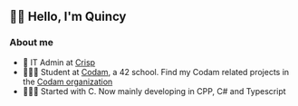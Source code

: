 ## 👋🏽 Hello, I'm Quincy

### About me

- 💼 IT Admin at [Crisp](https://crisp.nl/)
- 🧑🏽‍🎓 Student at [Codam](https://www.codam.nl/), a 42 school. Find my Codam related projects in the [Codam organization](https://github.com/qvan-ste-Codam)
- 🧑🏽‍💻 Started with C. Now mainly developing in CPP, C# and Typescript
